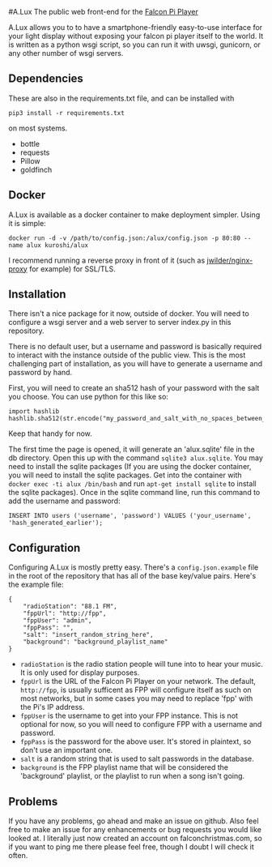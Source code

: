 #A.Lux
The public web front-end for the [Falcon Pi Player](https://github.com/FalconChristmas/fpp)

A.Lux allows you to to have a smartphone-friendly easy-to-use interface for your
light display without exposing your falcon pi player itself to the world. It is
written as a python wsgi script, so you can run it with uwsgi, gunicorn, or any
other number of wsgi servers.

## Dependencies
These are also in the requirements.txt file, and can be installed with

    pip3 install -r requirements.txt

on most systems.

* bottle
* requests
* Pillow
* goldfinch

## Docker
A.Lux is available as a docker container to make deployment simpler. Using it is
simple:

    docker run -d -v /path/to/config.json:/alux/config.json -p 80:80 --name alux kuroshi/alux 

I recommend running a reverse proxy in front of it (such as 
[jwilder/nginx-proxy](https://github.com/jwilder/nginx-proxy) for example) for 
SSL/TLS. 

## Installation
There isn't a nice package for it now, outside of docker. You will need to
configure a wsgi server and a web server to server index.py in this repository.

There is no default user, but a username and password is basically required to
interact with the instance outside of the public view. This is the most challenging
part of installation, as you will have to generate a username and password by hand.

First, you will need to create an sha512 hash of your password with the salt
you choose. You can use python for this like so:

    import hashlib
    hashlib.sha512(str.encode("my_password_and_salt_with_no_spaces_between_them").hexdigest())

Keep that handy for now.

The first time the page is opened, it will generate an 'alux.sqlite' file in the 
db directory. Open this up with the command `sqlite3 alux.sqlite`. You may need
to install the sqlite packages (If you are using the docker container, you will
need to install the sqlite packages. Get into the container with 
`docker exec -ti alux /bin/bash` and run `apt-get install sqlite` to install the
sqlite packages). Once in the sqlite command line, run this command to add the
username and password:

    INSERT INTO users ('username', 'password') VALUES ('your_username', 'hash_generated_earlier');

## Configuration
Configuring A.Lux is mostly pretty easy. There's a `config.json.example` file in 
the root of the repository that has all of the base key/value pairs. Here's the 
example file:

    {
        "radioStation": "88.1 FM",
        "fppUrl": "http://fpp",
        "fppUser": "admin",
        "fppPass": "",
        "salt": "insert_random_string_here",
        "background": "background_playlist_name"
    }

* `radioStation` is the radio station people will tune into to hear your music.
   It is only used for display purposes.
* `fppUrl` is the URL of the Falcon Pi Player on your network. The default,
  `http://fpp`, is usually sufficent as FPP will configure itself as such on
  most networks, but in some cases you may need to replace 'fpp' with the Pi's
  IP address.
* `fppUser` is the username to get into your FPP instance. This is not optional
  for now, so you will need to configure FPP with a username and password.
* `fppPass` is the password for the above user. It's stored in plaintext, so 
  don't use an important one.
* `salt` is a random string that is used to salt passwords in the database.
* `background` is the FPP playlist name that will be considered the 'background'
  playlist, or the playlist to run when a song isn't going.

## Problems
If you have any problems, go ahead and make an issue on github. Also feel free
to make an issue for any enhancements or bug requests you would like looked at.
I literally just now created an account on falconchristmas.com, so if you want
to ping me there please feel free, though I doubt I will check it often.
